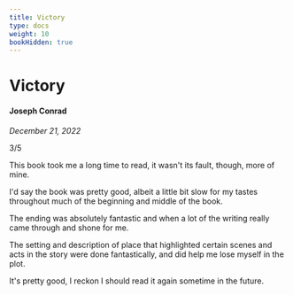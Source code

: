 ```yaml
---
title: Victory
type: docs
weight: 10
bookHidden: true
---
```


# Victory

#### Joseph Conrad

*December 21, 2022*  

3/5  

This book took me a long time to read, it wasn't its fault, though, more of mine.  

I'd say the book was pretty good, albeit a little bit slow for my tastes throughout much of 
the beginning and middle of the book.  

The ending was absolutely fantastic and when a lot of the writing really came through and shone for me.  

The setting and description of place that highlighted certain scenes and acts in the story were 
done fantastically, and did help me lose myself in the plot.  

It's pretty good, I reckon I should read it again sometime in the future.  